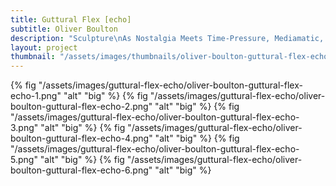 ```yaml
---
title: Guttural Flex [echo]
subtitle: Oliver Boulton
description: "Sculpture\nAs Nostalgia Meets Time-Pressure, Mediamatic, Amsterdam, (NL)\nAcrylic on Steel, Variable Dimensions, 2018\nPhotographs by Franziska Schulz"
layout: project
thumbnail: "/assets/images/thumbnails/oliver-boulton-guttural-flex-echo-1.png"
---
```

{% fig "/assets/images/guttural-flex-echo/oliver-boulton-guttural-flex-echo-1.png" "alt" "big" %}
{% fig "/assets/images/guttural-flex-echo/oliver-boulton-guttural-flex-echo-2.png" "alt" "big" %}
{% fig "/assets/images/guttural-flex-echo/oliver-boulton-guttural-flex-echo-3.png" "alt" "big" %}
{% fig "/assets/images/guttural-flex-echo/oliver-boulton-guttural-flex-echo-4.png" "alt" "big" %}
{% fig "/assets/images/guttural-flex-echo/oliver-boulton-guttural-flex-echo-5.png" "alt" "big" %}
{% fig "/assets/images/guttural-flex-echo/oliver-boulton-guttural-flex-echo-6.png" "alt" "big" %}